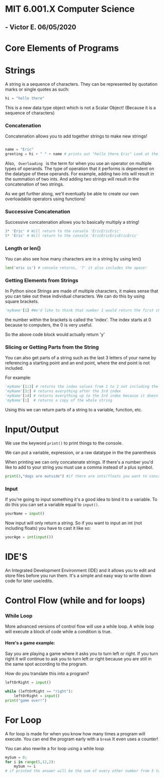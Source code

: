 # MIT 6.001.X Computer Science 

## - Victor E. 06/05/2020

# Core Elements of Programs

# Strings

A string is a sequence of characters. They can be represented by quotation marks or single quotes as such:

```python
hi = "hello there"
```

This is a new data type object which is not a Scalar Object! (Because it is a sequence of characters)

### Concatenation

Concatenation allows you to add together strings to make new strings!

```python

name = "Eric"
greeting = hi + " " + name # prints out "hello there Eric" Look at the previous code block for the value of variable "hi"
```

Also, <code> Overloading </code> is the term for when you use an operator on multiple types of operands. The type of operation that it performs is dependent on the datatype of these operands. For example, adding two ints will result in the summation of two ints. And adding two strings will result in the concatenation of two strings. 

As we get further along, we'll eventually be able to create our own overloadable operators using functions!

### Successive Concatenation

Successive concatenation allows you to basically multiply a string!

```python
3* 'Eric' # Will return to the console 'EricEricEric'
5* 'Eric' # Will return to the console 'EricEricEricEricEric'
```

### Length or len()

You can also see how many characters are in a string by using len()
```python
len('eric is') # console returns, '7' it also includes the space!
```
### Getting Elements from Strings

In Python since Strings are made of multiple characters, it makes sense that you can take out these individual characters. We can do this by using square brackets. 

```python
'myName'[1] #We'd like to think that number 1 would return the first character but it doesnt
```

the number within the brackets is called the 'index'. The index starts at 0 because to computers, the 0 is very useful. 

So the above code block would actually return 'y'

### Slicing or Getting Parts from the String

You can also get parts of a string such as the last 3 letters of your name by referencing a starting point and an end point, where the end point is not included.

For example:

```python
'myName'[1:3] # returns the index values from 1 to 2 not including the 3rd index
'myName'[3:] # returns everything after the 3rd index
'myName'[:4] # returns everything up to the 3rd index because it doesn't include the 4th index
'myName'[:]  # returns a copy of the whole string
```

Using this we can return parts of a string to a variable, function, etc.

# Input/Output

We use the keyword <code>print()</code> to print things to the console.

We can put a variable, expression, or a raw datatype in the the parenthesis

When printing we can only concatenate strings. If there's a number you'd like to add to your string you must use a comma instead of a plus symbol.

```python
print(3,"dogs are outside") #if there are ints/floats you want to concatenate to a string
```

### Input

If you're going to input something it's a good idea to bind it to a variable. To do this you can set a variable equal to <code>input()</code>.

```python
yourName = input()
```

Now input will only return a string. So if you want to input an int (not including floats) you have to cast it like so:

```python
yourAge = int(input())
```

# IDE'S

An Integrated Development Environment (IDE) and it allows you to edit and store files before you run them. It's a simple and easy way to write down code for later use/edits.

# Control Flow (while and for loops)

### While Loop

More advanced versions of control flow will use a while loop. A while loop will execute a block of code while a condition is true. 

#### Here's a game example:

Say you are playing a game where it asks you to turn left or right. If you turn right it will continue to ask you to turn left or right because you are still in the same spot according to the program. 

How do you translate this into a program?

```python
leftOrRight = input()

while (leftOrRight == "right"):
    leftOrRight = input()
print("game over!")
```
# For Loop

A for loop is made for when you know how many times a program will execute. 
You can end the program early with a <code>break</code> It even uses a counter!

You can also rewrite a for loop using a while loop

```python
mySum = 0;
for i in range(5,12,2):
    mySum += i
# if printed the answer will be the sum of every other number from 5 to (12 - 1)
```